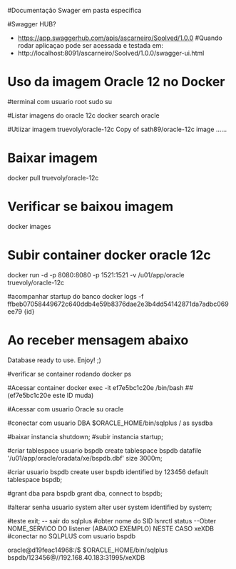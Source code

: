 #Documentação Swager em pasta especifica

#Swagger HUB?
- https://app.swaggerhub.com/apis/ascarneiro/Soolved/1.0.0
#Quando rodar aplicaçao pode ser acessada e testada em:
- http://localhost:8091/ascarneiro/Soolved/1.0.0/swagger-ui.html



# Uso da imagem Oracle 12 no Docker
#terminal com usuario root
sudo su

#Listar imagens do oracle 12c
docker search oracle

#Utiizar imagem
truevoly/oracle-12c                   Copy of sath89/oracle-12c image ......

# Baixar imagem
docker pull truevoly/oracle-12c

# Verificar se baixou imagem
docker images

# Subir container docker oracle 12c
docker run -d -p 8080:8080 -p 1521:1521 -v /u01/app/oracle truevoly/oracle-12c

#acompanhar startup do banco
docker logs -f ffbeb07058449672c640ddb4e59b8376dae2e3b4dd54142871da7adbc069ee79 {id}

# Ao receber mensagem abaixo
Database ready to use. Enjoy! ;)

#verificar se container rodando
docker ps

#Acessar container
docker exec -it ef7e5bc1c20e /bin/bash ##(ef7e5bc1c20e este ID muda)

#Acessar com usuario Oracle
su oracle

#conectar com usuario DBA
$ORACLE_HOME/bin/sqlplus / as sysdba

#baixar instancia
shutdown; 
#subir instancia
startup;

#criar tablespace usuario bspdb
create tablespace bspdb datafile '/u01/app/oracle/oradata/xe/bspdb.dbf' size 3000m;

#criar usuario bspdb
create user bspdb identified by 123456 default tablespace bspdb;

#grant dba para bspdb
grant dba, connect to bspdb;

#alterar senha usuario system
alter user system identified by system;  

#teste
exit;  -- sair do sqlplus
#obter nome do SID
lsnrctl status --Obter NOME_SERVICO DO listener (ABAIXO EXEMPLO) NESTE CASO xeXDB
#conectar no SQLPLUS com usuario bspdb

oracle@d19feac14968:/$ $ORACLE_HOME/bin/sqlplus bspdb/123456@//192.168.40.183:31995/xeXDB 



